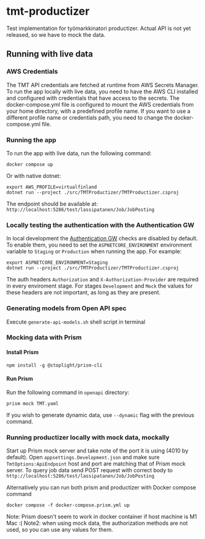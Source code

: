 # tmt-productizer

Test implementation for työmarkkinatori productizer. Actual API is not yet released, so we have to mock the data.

## Running with live data

### AWS Credentials

The TMT API credentials are fetched at runtime from AWS Secrets Manager. To run the app locally with live data, you need to have the AWS CLI installed and configured with credentials that have access to the secrets. The docker-compose.yml file is configured to mount the AWS credentials from your home directory, with a predefined profile name. If you want to use a different profile name or credentials path, you need to change the docker-compose.yml file.

### Running the app

To run the app with live data, run the following command:

```
docker compose up
```

Or with native dotnet:

```
export AWS_PROFILE=virtualfinland
dotnet run --project ./src/TMTProductizer/TMTProductizer.csproj
```

The endpoint should be available at: `http://localhost:5286/test/lassipatanen/Job/JobPosting`

### Locally testing the authentication with the Authentication GW

In local development the [Authentication GW](https://github.com/Virtual-Finland-Development/authentication-gw) checks are disabled by default. To enable them, you need to set the `ASPNETCORE_ENVIRONMENT` environment variable to `Staging` or `Production` when running the app. For example:

```
export ASPNETCORE_ENVIRONMENT=Staging
dotnet run --project ./src/TMTProductizer/TMTProductizer.csproj
```

The auth headers `Authorization` and `X-Authorization-Provider` are required in every enviroment stage. For stages `Development` and `Mock` the values for these headers are not important, as long as they are present.

### Generating models from Open API spec

Execute `generate-api-models.sh` shell script in terminal

### Mocking data with Prism

#### Install Prism

`npm install -g @stoplight/prism-cli`

#### Run Prism

Run the following command in `openapi` directory:

`prism mock TMT.yaml`

If you wish to generate dynamic data, use `--dynamic` flag with the previous command.

### Running productizer locally with mock data, mockally

Start up Prism mock server and take note of the port it is using (4010 by default). Open `appsettings.Development.json` and
make sure `TmtOptions:ApiEndpoint` host and port are matching that of Prism mock server.
To query job data send POST request with correct body to `http://localhost:5286/test/lassipatanen/Job/JobPosting`

Alternatively you can run both prism and productizer with Docker compose command

`docker compose -f docker-compose.prism.yml up`

Note: Prism doesn't seem to work in docker container if host machine is M1 Mac :(
Note2: when using mock data, the authorization methods are not used, so you can use any values for them.
